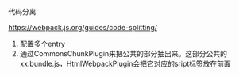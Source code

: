 代码分离

https://webpack.js.org/guides/code-splitting/

1. 配置多个entry
2. 通过CommonsChunkPlugin来把公共的部分抽出来。这部分公共的xx.bundle.js，HtmlWebpackPlugin会把它对应的sript标签放在前面